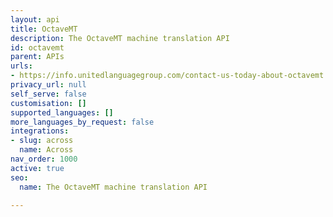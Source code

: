 ```yaml
---
layout: api
title: OctaveMT
description: The OctaveMT machine translation API
id: octavemt
parent: APIs
urls:
- https://info.unitedlanguagegroup.com/contact-us-today-about-octavemt
privacy_url: null
self_serve: false
customisation: []
supported_languages: []
more_languages_by_request: false
integrations:
- slug: across
  name: Across
nav_order: 1000
active: true
seo:
  name: The OctaveMT machine translation API

---
```


